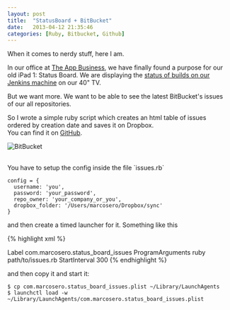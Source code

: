 ```yaml
---
layout: post
title:  "StatusBoard + BitBucket"
date:   2013-04-12 21:35:46
categories: [Ruby, Bitbucket, Github]
---
```


When it comes to nerdy stuff, here I am.

In our office at [The App Business][1], we have finally found a purpose for our old iPad 1: Status Board. We are displaying the [status of builds on our Jenkins machine][2] on our 40" TV.

But we want more. We want to be able to see the latest BitBucket's issues of our all repositories.

So I wrote a simple ruby script which creates an html table of issues ordered by creation date and saves it on Dropbox.  
You can find it on [GitHub][3].
<br>

![BitBucket][4]

<br>
You have to setup the config inside the file `issues.rb`

    config = {
      username: 'you',
      password: 'your_password',
      repo_owner: 'your_company_or_you',
      dropbox_folder: '/Users/marcosero/Dropbox/sync'
    }

 and then create a timed launcher for it. Something like this

{% highlight xml %}
<?xml version="1.0" encoding="UTF-8"?>
<!DOCTYPE plist PUBLIC "-//Apple//DTD PLIST 1.0//EN" "http://www.apple.com/DTDs/PropertyList-1.0.dtd">
<plist version="1.0">
<dict>
    <key>Label</key>
    <string>com.marcosero.status_board_issues</string>
    <key>ProgramArguments</key>
    <array>
        <string>ruby path/to/issues.rb</string>
    </array>
    <key>StartInterval</key>
    <integer>300</integer>
</dict>
</plist>
{% endhighlight %}


and then copy it and start it:

    $ cp com.marcosero.status_board_issues.plist ~/Library/LaunchAgents
    $ launchctl load -w ~/Library/LaunchAgents/com.marcosero.status_board_issues.plist

  [1]: http://www.theappbusiness.com/
  
  [2]: http://www.merowing.info/2013/04/statusboard-and-jenkins/

  [3]: https://github.com/MarcoSero/StatusBoard-BitBucket

  [4]: https://raw.github.com/MarcoSero/StatusBoard-BitBucket/c1bdf5a7fdca31a6183fd16e39ce6266ceb577b6/bitbucket.jpg